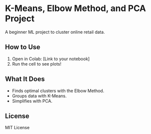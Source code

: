 # K-Means, Elbow Method, and PCA Project
A beginner ML project to cluster online retail data.

## How to Use
1. Open in Colab: [Link to your notebook]
2. Run the cell to see plots!

## What It Does
- Finds optimal clusters with the Elbow Method.
- Groups data with K-Means.
- Simplifies with PCA.

## License
MIT License
        
